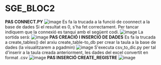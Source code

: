 # SGE_BLOC2

**PAS CONNECT.PY**
![image](https://github.com/user-attachments/assets/ce5bb635-e452-4551-a354-41dbb9dca0c1)
Es fa la trucada a la funció de coonnect a la base de dades Si el resultat es 0, s'ha fet correctament. Per tancar indiquem que la connexió es tanqui amb el següent codi.
![image](https://github.com/user-attachments/assets/0484b2c3-2554-400c-9959-43cc5484fa2d)
La sortida será:
![image](https://github.com/user-attachments/assets/27509157-36e6-4d50-afbb-5784471a2865)
**PAS CREACIÓ I INSERCIÓ DE DADES**
Es fa la trucada a create_tables() del arxiu create_table-to_db per crear la taula a la base de dades (la visualitzarem a pgadmin)
![image](https://github.com/user-attachments/assets/6d37abf3-2b4c-4b6b-908a-609c9bf05b24)
S'executa csv_to_dic.py per tal d'inserir a la taula creada anteriorment, les dades del excel convertit en format .csv
![image](https://github.com/user-attachments/assets/8cc37e4b-8dd7-4ee4-87e4-7ed7875ffcc2)
**PAS INSERCIÓ CREATE_REGISTRE**
![image](https://github.com/user-attachments/assets/af552cc4-2526-4297-b23e-451ecaeb12b2)
